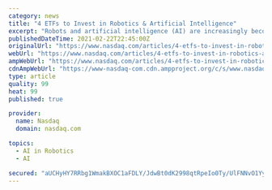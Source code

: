 ```yaml
---
category: news
title: "4 ETFs to Invest in Robotics & Artificial Intelligence"
excerpt: "Robots and artificial intelligence (AI) are increasingly becoming an integral part of our lives. There are so many AI enabled applications that impact our daily lives. The pandemic further accelerated automation and the trend is likely to continue,"
publishedDateTime: 2021-02-22T22:45:00Z
originalUrl: "https://www.nasdaq.com/articles/4-etfs-to-invest-in-robotics-artificial-intelligence-2021-02-22"
webUrl: "https://www.nasdaq.com/articles/4-etfs-to-invest-in-robotics-artificial-intelligence-2021-02-22"
ampWebUrl: "https://www.nasdaq.com/articles/4-etfs-to-invest-in-robotics-artificial-intelligence-2021-02-22?amp"
cdnAmpWebUrl: "https://www-nasdaq-com.cdn.ampproject.org/c/s/www.nasdaq.com/articles/4-etfs-to-invest-in-robotics-artificial-intelligence-2021-02-22?amp"
type: article
quality: 99
heat: 99
published: true

provider:
  name: Nasdaq
  domain: nasdaq.com

topics:
  - AI in Robotics
  - AI

secured: "aUCHyHY7RRbg1WmakBXOC1aFDLY/JdwBt0dK2998qtRpeIo0Ty/UlFNNvO1YyOas/ZvTBkcPhiErDDDnieH24sAdk86brLX5SLrilRVQ5uFb+T+Q5HSobC9qq9z+JCw2E8lYsUfg+SuQ9gxtScCN4O+69jdNnIoG7cKwlr+agYE06IrbeKaGQQl7jKYv/g8u2SnNZXqyShiLlPlsVZqXSdcHg5nFTeM/Zr86w8YSWwNK3VytTrCj0KHNtjqieKBi81c+4EaKftkJlxoxaGGkSZTnli62kZHN4yTjdNMLY6W5TyvirZMtQROyDUEFXHxGJiFzkXfgAyUZP8JKtkhd150s8tcULpUJFbWa+AtL2ro=;RB0Z50RaFMOuUQqsMJ12Tg=="
---
```


